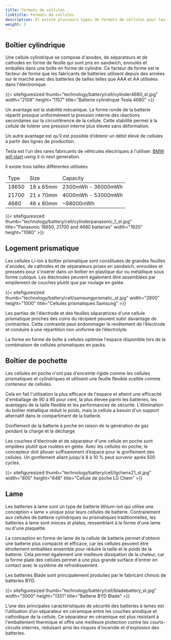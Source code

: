 ```yaml
---
title: Formats de cellules
linktitle: Formats de cellules
description: Il existe plusieurs types de formats de cellules pour les cellules de batterie utilisées dans les véhicules électriques.
weight: 3
---
```

<!-- markdownlint-disable MD033 -->

## Boîtier cylindrique

Une cellule cylindrique se compose d'anodes, de séparateurs et de cathodes en forme de feuille qui sont pris en sandwich, enroulés et emballés dans une boîte en forme de cylindre. Ce facteur de forme est le facteur de forme que les fabricants de batteries utilisent depuis des années sur le marché avec des batteries de tailles telles que AAA et AA utilisées dans l'électronique.

{{< sitefiguresized thumb="technology/battery/cell/cylinder4680_st.jpg" width="2109" height="1157" title="Batterie cylindrique Tesla 4680" >}}

Un avantage est la stabilité mécanique. La forme ronde de la batterie répartit presque uniformément la pression interne des réactions secondaires sur la circonférence de la cellule. Cette stabilité permet à la cellule de tolérer une pression interne plus élevée sans déformation.

Un autre avantage est qu’il est possible d’obtenir un débit élevé de cellules à partir des lignes de production.

Tesla est l'un des rares fabricants de véhicules électriques à l'utiliser. [BMW will start](https://www.press.bmwgroup.com/global/article/detail/T0403470EN/more-performance-co2-reduced-production-significantly-lower-costs:-bmw-group-to-use-innovative-round-bmw-battery-cells-in-neue-klasse-from-2025?language=en) using it in next generation.

Il existe trois tailles différentes utilisées

<table class="table table-striped">
<thead>
    <tr>
        <td>Type
        </td>
        <td>Size
        </td>
        <td>Capacity
    </td>
    </tr>
</thead>
<tbody>
    <tr>
        <td>18650
        </td>
        <td>18 x 65mm
        </td>
        <td>2300mWh - 36000mWh
        </td>
        </tr>
    <tr>
        <td>21700
        </td>
        <td>21 x 70mm
        </td>
        <td>4000mWh - 53000mWh
        </td>
    </tr>
    <tr>
        <td>4680
        </td>
        <td>46 x 80mm
        </td>
    <td>~98000mWh
    </td>
</tr>
</tbody>
</table>

{{< sitefiguresized thumb="technology/battery/cell/cylinderpanasonic_1_st.jpg" title="Panasonic 18650, 21700 and 4680 batteries" width="1920" height="1080" >}}

## Logement prismatique

Les cellules Li-ion à boîtier prismatique sont constituées de grandes feuilles d'anodes, de cathodes et de séparateurs prises en sandwich, enroulées et pressées pour s'insérer dans un boîtier en plastique dur ou métallique sous forme cubique. Les électrodes peuvent également être assemblées par empilement de couches plutôt que par roulage en gelée.

{{< sitefiguresized thumb="technology/battery/cell/samsungprismatic_st.jpg" width="2800" height="1000" title="Cellules prismatiques Samsung" >}}

Les parties de l'électrode et des feuilles séparatrices d'une cellule prismatique proches des coins du récipient peuvent subir davantage de contraintes. Cette contrainte peut endommager le revêtement de l’électrode et conduire à une répartition non uniforme de l’électrolyte.

La forme en forme de boîte à cellules optimise l'espace disponible lors de la combinaison de cellules prismatiques en packs.

## Boîtier de pochette

Les cellules en poche n'ont pas d'enceinte rigide comme les cellules prismatiques et cylindriques et utilisent une feuille flexible scellée comme conteneur de cellules.

Cela en fait l'utilisation la plus efficace de l'espace et atteint une efficacité d'emballage de 90 à 95 pour cent, la plus élevée parmi les batteries, les avantages de la taille flexible et les performances de sécurité. L'élimination du boîtier métallique réduit le poids, mais la cellule a besoin d'un support alternatif dans le compartiment de la batterie.

Gonflement de la batterie à poche en raison de la génération de gaz pendant la charge et la décharge

Les couches d'électrode et de séparateur d'une cellule en poche sont empilées plutôt que roulées en gelée. Avec les cellules en poche, le concepteur doit allouer suffisamment d’espace pour le gonflement des cellules. Un gonflement allant jusqu'à 8 à 10 % peut survenir après 500 cycles.

{{< sitefiguresized thumb="technology/battery/cell/lgchenx21_st.jpg" width="800" height="648" title="Cellule de poche LG Chem" >}}

## Lame

Les batteries à lame sont un type de batterie lithium-ion qui utilise une conception « lame » unique pour leurs cellules de batterie. Contrairement aux cellules de batterie cylindriques ou prismatiques traditionnelles, les batteries à lame sont minces et plates, ressemblant à la forme d'une lame ou d'une plaquette.

La conception en forme de lame de la cellule de batterie permet d'obtenir une batterie plus compacte et efficace, car les cellules peuvent être étroitement emballées ensemble pour réduire la taille et le poids de la batterie. Cela permet également une meilleure dissipation de la chaleur, car la forme plate des cellules permet à une plus grande surface d'entrer en contact avec le système de refroidissement.

Les batteries Blade sont principalement produites par le fabricant chinois de batteries BYD.

{{< sitefiguresized thumb="technology/battery/cell/bladebattery_st.jpg" width="3000" height="1351" title="Batterie BYD Blade" >}}

L’une des principales caractéristiques de sécurité des batteries à lames est l’utilisation d’un séparateur en céramique entre les couches anodique et cathodique de la cellule. Ce séparateur en céramique est plus résistant à l'emballement thermique et offre une meilleure protection contre les courts-circuits internes, réduisant ainsi les risques d'incendie et d'explosion des batteries.

